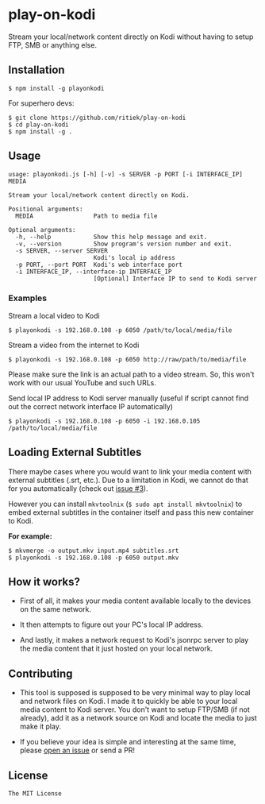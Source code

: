 # play-on-kodi

Stream your local/network content directly on Kodi without having to
setup FTP, SMB or anything else.

## Installation

```
$ npm install -g playonkodi
```

For superhero devs:

```
$ git clone https://github.com/ritiek/play-on-kodi
$ cd play-on-kodi
$ npm install -g .
```

## Usage

```
usage: playonkodi.js [-h] [-v] -s SERVER -p PORT [-i INTERFACE_IP] MEDIA

Stream your local/network content directly on Kodi.

Positional arguments:
  MEDIA                 Path to media file

Optional arguments:
  -h, --help            Show this help message and exit.
  -v, --version         Show program's version number and exit.
  -s SERVER, --server SERVER
                        Kodi's local ip address
  -p PORT, --port PORT  Kodi's web interface port
  -i INTERFACE_IP, --interface-ip INTERFACE_IP
                        [Optional] Interface IP to send to Kodi server
```

### Examples

Stream a local video to Kodi
```
$ playonkodi -s 192.168.0.108 -p 6050 /path/to/local/media/file
```

Stream a video from the internet to Kodi
```
$ playonkodi -s 192.168.0.108 -p 6050 http://raw/path/to/media/file
```

Please make sure the link is an actual path to a video stream. So, this won't work with our usual YouTube and such URLs.

Send local IP address to Kodi server manually (useful if script cannot find out the correct network interface IP automatically)
```
$ playonkodi -s 192.168.0.108 -p 6050 -i 192.168.0.105 /path/to/local/media/file
```

## Loading External Subtitles

There maybe cases where you would want to link your media content with external subtitles (.srt, etc.).
Due to a limitation in Kodi, we cannot do that for you automatically (check out
[issue #3](https://github.com/ritiek/play-on-kodi/issues/3)).

However you can install `mkvtoolnix` (`$ sudo apt install mkvtoolnix`) to embed external subtitles
in the container itself and pass this new container to Kodi.

**For example:**
```
$ mkvmerge -o output.mkv input.mp4 subtitles.srt
$ playonkodi -s 192.168.0.108 -p 6050 output.mkv
```

## How it works?

- First of all, it makes your media content available locally to the devices on the same network.

- It then attempts to figure out your PC's local IP address.

- And lastly, it makes a network request to Kodi's jsonrpc server to play the media content that
  it just hosted on your local network.


## Contributing

- This tool is supposed is supposed to be very minimal way to play local and network files on Kodi. I made it to quickly be able to your local media content to Kodi server. You don't want to setup FTP/SMB (if not already), add it as a network source on Kodi and locate the media to just make it play.

- If you believe your idea is simple and interesting at the same time, please [open an issue](https://github.com/ritiek/play-on-kodi/issues) or send a PR!

## License

`The MIT License`
